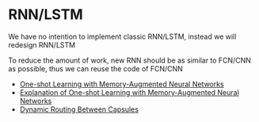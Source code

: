 RNN/LSTM
====
We have no intention to implement classic RNN/LSTM, instead we will redesign RNN/LSTM

To reduce the amount of work, new RNN should be as similar to FCN/CNN as possible, thus we can reuse the code of FCN/CNN


* [One-shot Learning with Memory-Augmented Neural Networks](https://arxiv.org/pdf/1605.06065.pdf)
* [Explanation of One-shot Learning with Memory-Augmented Neural Networks](https://rylanschaeffer.github.io/content/research/one_shot_learning_with_memory_augmented_nn/main.html)
* [Dynamic Routing Between Capsules](https://arxiv.org/pdf/1710.09829.pdf)

